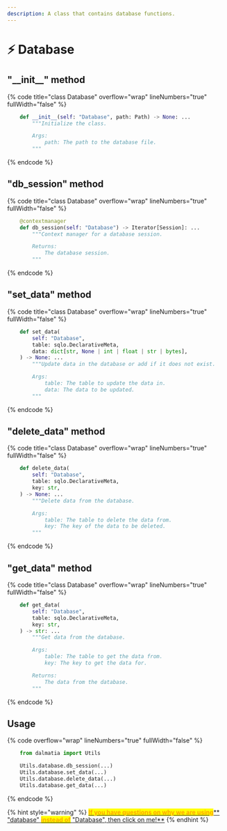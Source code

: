 ```yaml
---
description: A class that contains database functions.
---
```


# ⚡ Database

## "\_\_init\_\_" method

{% code title="class Database" overflow="wrap" lineNumbers="true" fullWidth="false" %}
```python
    def __init__(self: "Database", path: Path) -> None: ...
        """Initialize the class.

        Args:
            path: The path to the database file.
        """
```
{% endcode %}

## "db\_session" method

{% code title="class Database" overflow="wrap" lineNumbers="true" fullWidth="false" %}
```python
    @contextmanager
    def db_session(self: "Database") -> Iterator[Session]: ...
        """Context manager for a database session.

        Returns:
            The database session.
        """
```
{% endcode %}

## "set\_data" method

{% code title="class Database" overflow="wrap" lineNumbers="true" fullWidth="false" %}
```python
    def set_data(
        self: "Database",
        table: sqlo.DeclarativeMeta,
        data: dict[str, None | int | float | str | bytes],
    ) -> None: ...
        """Update data in the database or add if it does not exist.

        Args:
            table: The table to update the data in.
            data: The data to be updated.
        """
```
{% endcode %}

## "delete\_data" method

{% code title="class Database" overflow="wrap" lineNumbers="true" fullWidth="false" %}
```python
    def delete_data(
        self: "Database",
        table: sqlo.DeclarativeMeta,
        key: str,
    ) -> None: ...
        """Delete data from the database.

        Args:
            table: The table to delete the data from.
            key: The key of the data to be deleted.
        """
```
{% endcode %}

## "get\_data" method

{% code title="class Database" overflow="wrap" lineNumbers="true" fullWidth="false" %}
```python
    def get_data(
        self: "Database",
        table: sqlo.DeclarativeMeta,
        key: str,
    ) -> str: ...
        """Get data from the database.

        Args:
            table: The table to get the data from.
            key: The key to get the data for.

        Returns:
            The data from the database.
        """
```
{% endcode %}

## Usage

{% code overflow="wrap" lineNumbers="true" fullWidth="false" %}
```python
    from dalmatia import Utils

    Utils.database.db_session(...)
    Utils.database.set_data(...)
    Utils.database.delete_data(...)
    Utils.database.get_data(...)
```
{% endcode %}

{% hint style="warning" %}
[<mark style="color:orange;">**If you have questions on why we are using**</mark>** **<mark style="color:red;">**"database"**</mark>** **<mark style="color:orange;">**instead of**</mark>** **<mark style="color:red;">**"Database"**</mark><mark style="color:orange;">**, then click on me!**</mark>](../quick-start.md)
{% endhint %}
